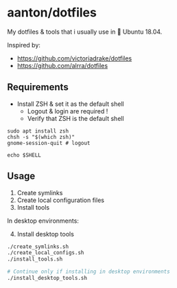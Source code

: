 # aanton/dotfiles

My dotfiles & tools that i usually use in 🐧 Ubuntu 18.04.

Inspired by:
* https://github.com/victoriadrake/dotfiles
* https://github.com/alrra/dotfiles

## Requirements

* Install ZSH & set it as the default shell
  * Logout & login are required !
  * Verify that ZSH is the default shell

```shell
sudo apt install zsh
chsh -s "$(which zsh)"
gnome-session-quit # logout

echo $SHELL
```

## Usage

1. Create symlinks
2. Create local configuration files
3. Install tools

In desktop environments:

4. Install desktop tools


```bash
./create_symlinks.sh
./create_local_configs.sh
./install_tools.sh

# Continue only if installing in desktop environments
./install_desktop_tools.sh
```
